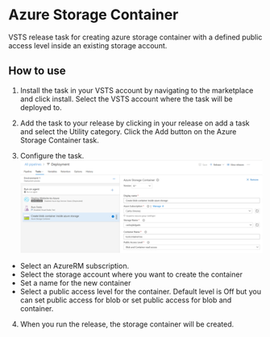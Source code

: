 # Azure Storage Container
VSTS release task for creating azure storage container with a defined public access level inside an existing storage account.

## How to use

1. Install the task in your VSTS account by navigating to the marketplace and click install. Select the VSTS account where the task will be deployed to.
 
2. Add the task to your release by clicking in your release on add a task and select the Utility category. Click the Add button on the Azure Storage Container task.
 
3. Configure the task. 
 ![alt tag](https://raw.githubusercontent.com/carlosjdelgado/AzureStorageContainer/master/Screenshots/readme-image.png)
- Select an AzureRM subscription.
- Select the storage account where you want to create the container
- Set a name for the new container
- Select a public access level for the container. Default level is Off but you can set public access for blob or set public access for blob and container.

4. When you run the release, the storage container will be created.